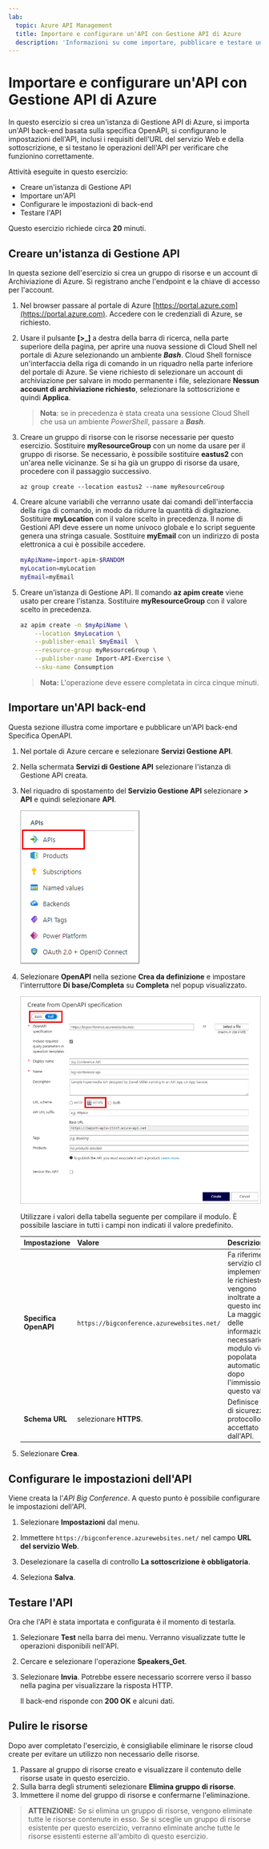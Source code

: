 ```yaml
---
lab:
  topic: Azure API Management
  title: Importare e configurare un'API con Gestione API di Azure
  description: 'Informazioni su come importare, pubblicare e testare un''API conforme alla specifica OpenAPI.'
---
```


# Importare e configurare un'API con Gestione API di Azure

In questo esercizio si crea un'istanza di Gestione API di Azure, si importa un'API back-end basata sulla specifica OpenAPI, si configurano le impostazioni dell'API, inclusi i requisiti dell'URL del servizio Web e della sottoscrizione, e si testano le operazioni dell'API per verificare che funzionino correttamente.

Attività eseguite in questo esercizio:

* Creare un'istanza di Gestione API
* Importare un'API
* Configurare le impostazioni di back-end
* Testare l'API

Questo esercizio richiede circa **20** minuti.

## Creare un'istanza di Gestione API

In questa sezione dell'esercizio si crea un gruppo di risorse e un account di Archiviazione di Azure. Si registrano anche l'endpoint e la chiave di accesso per l'account.

1. Nel browser passare al portale di Azure [https://portal.azure.com](https://portal.azure.com). Accedere con le credenziali di Azure, se richiesto.

1. Usare il pulsante **[\>_]** a destra della barra di ricerca, nella parte superiore della pagina, per aprire una nuova sessione di Cloud Shell nel portale di Azure selezionando un ambiente ***Bash***. Cloud Shell fornisce un'interfaccia della riga di comando in un riquadro nella parte inferiore del portale di Azure. Se viene richiesto di selezionare un account di archiviazione per salvare in modo permanente i file, selezionare **Nessun account di archiviazione richiesto**, selezionare la sottoscrizione e quindi **Applica**.

    > **Nota**: se in precedenza è stata creata una sessione Cloud Shell che usa un ambiente *PowerShell*, passare a ***Bash***.

1. Creare un gruppo di risorse con le risorse necessarie per questo esercizio. Sostituire **myResourceGroup** con un nome da usare per il gruppo di risorse. Se necessario, è possibile sostituire **eastus2** con un'area nelle vicinanze. Se si ha già un gruppo di risorse da usare, procedere con il passaggio successivo.

    ```azurecli
    az group create --location eastus2 --name myResourceGroup
    ```

1. Creare alcune variabili che verranno usate dai comandi dell'interfaccia della riga di comando, in modo da ridurre la quantità di digitazione. Sostituire **myLocation** con il valore scelto in precedenza. Il nome di Gestioni API deve essere un nome univoco globale e lo script seguente genera una stringa casuale. Sostituire **myEmail** con un indirizzo di posta elettronica a cui è possibile accedere.

    ```bash
    myApiName=import-apim-$RANDOM
    myLocation=myLocation
    myEmail=myEmail
    ```

1. Creare un'istanza di Gestione API. Il comando **az apim create** viene usato per creare l'istanza. Sostituire **myResourceGroup** con il valore scelto in precedenza.

    ```bash
    az apim create -n $myApiName \
        --location $myLocation \
        --publisher-email $myEmail  \
        --resource-group myResourceGroup \
        --publisher-name Import-API-Exercise \
        --sku-name Consumption 
    ```
    > **Nota:** L'operazione deve essere completata in circa cinque minuti. 

## Importare un'API back-end

Questa sezione illustra come importare e pubblicare un'API back-end Specifica OpenAPI.

1. Nel portale di Azure cercare e selezionare **Servizi Gestione API**.

1. Nella schermata **Servizi di Gestione API** selezionare l'istanza di Gestione API creata.

1. Nel riquadro di spostamento del **Servizio Gestione API** selezionare **> API** e quindi selezionare **API**.

    ![Screenshot della sezione API del riquadro di spostamento.](./media/select-apis-navigation-pane.png)


1. Selezionare **OpenAPI** nella sezione **Crea da definizione** e impostare l'interruttore **Di base/Completa** su **Completa** nel popup visualizzato.

    ![Screenshot della finestra di dialogo OpenAPI. I campi sono descritti in dettaglio nella tabella seguente.](./media/create-api.png)

    Utilizzare i valori della tabella seguente per compilare il modulo. È possibile lasciare in tutti i campi non indicati il valore predefinito.

    | Impostazione | Valore | Descrizione |
    |--|--|--|
    | **Specifica OpenAPI** | `https://bigconference.azurewebsites.net/` | Fa riferimento al servizio che implementa l'API, le richieste vengono inoltrate a questo indirizzo. La maggior parte delle informazioni necessarie nel modulo viene popolata automaticamente dopo l'immissione di questo valore. |
    | **Schema URL** | selezionare **HTTPS**. | Definisce il livello di sicurezza del protocollo HTTP accettato dall'API. |

1. Selezionare **Crea**.

## Configurare le impostazioni dell'API

Viene creata la l'*API Big Conference*. A questo punto è possibile configurare le impostazioni dell'API. 

1. Selezionare **Impostazioni** dal menu.

1. Immettere `https://bigconference.azurewebsites.net/` nel campo **URL del servizio Web**.

1. Deselezionare la casella di controllo **La sottoscrizione è obbligatoria**.

1. Seleziona **Salva**.

## Testare l'API

Ora che l'API è stata importata e configurata è il momento di testarla.

1. Selezionare **Test** nella barra dei menu. Verranno visualizzate tutte le operazioni disponibili nell'API.

1. Cercare e selezionare l'operazione **Speakers_Get**. 

1. Selezionare **Invia**. Potrebbe essere necessario scorrere verso il basso nella pagina per visualizzare la risposta HTTP.

    Il back-end risponde con **200 OK** e alcuni dati.

## Pulire le risorse

Dopo aver completato l'esercizio, è consigliabile eliminare le risorse cloud create per evitare un utilizzo non necessario delle risorse.

1. Passare al gruppo di risorse creato e visualizzare il contenuto delle risorse usate in questo esercizio.
1. Sulla barra degli strumenti selezionare **Elimina gruppo di risorse**.
1. Immettere il nome del gruppo di risorse e confermarne l'eliminazione.

> **ATTENZIONE:** Se si elimina un gruppo di risorse, vengono eliminate tutte le risorse contenute in esso. Se si sceglie un gruppo di risorse esistente per questo esercizio, verranno eliminate anche tutte le risorse esistenti esterne all'ambito di questo esercizio.
